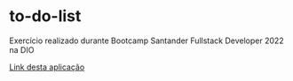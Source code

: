 # to-do-list
Exercício realizado durante Bootcamp Santander Fullstack Developer 2022 na DIO

[Link desta aplicação](https://gisellebarbosa.github.io/to-do-list/)
